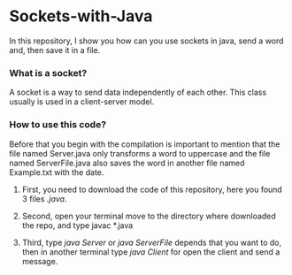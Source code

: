 # Sockets-with-Java
In this repository, I show you how can you use sockets in java, send a word and, then save it in a file.
### What is a socket?
A socket is a way to send data independently of each other. This class usually is used in a client-server model.
### How to use this code?
Before that you begin with the compilation is important to mention that the file named Server.java only transforms a word to uppercase and the file named ServerFile.java also saves the word in another file named Example.txt with the date.

1. First, you need to download the code of this repository, here you found 3 files *.java*.

2. Second, open your terminal move to the directory where downloaded the repo, and type javac \*.java 

3. Third, type *java Server* or *java ServerFile* depends that you want to do, then in another terminal type *java Client* for open the client and send a message.
